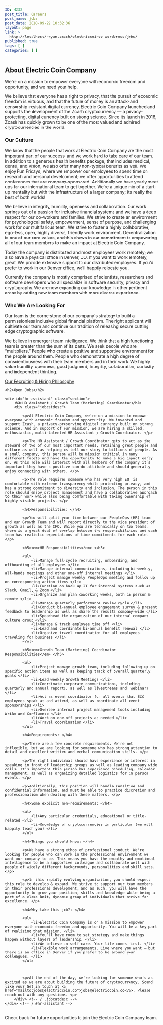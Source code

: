 ```yaml
---
ID: 4232
post_title: Careers
post_name: jobs
post_date: 2018-09-22 10:32:36
layout: page
link: >
  http://localhost/~ryan.zcash/electriccoinco-wordpress/jobs/
published: true
tags: [ ]
categories: [ ]
---
```

<!-- wp:heading -->
<h2>About Electric Coin Company</h2>
<!-- /wp:heading -->

<!-- wp:paragraph -->
<p>We're on a mission to empower everyone with economic freedom and opportunity, and we need your help.</p>
<!-- /wp:paragraph -->

<!-- wp:paragraph -->
<p>We believe that everyone has a right to privacy, that the pursuit of economic freedom is virtuous, and that the future of money is an attack- and censorship-resistant digital currency. Electric Coin Company launched and supports the development of the Zcash cryptocurrency — a privacy-protecting, digital currency built on strong science. Since its launch in 2016, Zcash has quickly grown to be one of the most valued and admired cryptocurrencies in the world.</p>
<!-- /wp:paragraph -->

<!-- wp:heading {"level":3} -->
<h3>Our Culture</h3>
<!-- /wp:heading -->

<!-- wp:paragraph -->
<p>We know that the people that work at Electric Coin Company are the most important part of our success, and we work hard to take care of our team. In addition to a generous health benefits package, that includes medical, dental, and vision, we also offer many non-typical benefits as well. We enjoy Fun Fridays, where we empower our employees to spend time on research and personal development; we offer opportunities to attend conferences that are company-sponsored. Additionally we have yearly meet ups for our international team to get together. We’re a unique mix of a start-up mentality but with the infrastructure of a larger company; it’s really the best of both worlds!</p>
<!-- /wp:paragraph -->

<!-- wp:paragraph -->
<p>We believe in integrity, humility, openness and collaboration. Our work springs out of a passion for inclusive financial systems and we have a deep respect for our co-workers and families. We strive to create an environment for psychological safety, empowerment, sense of purpose, and challenging work for our multifarious team. We strive to foster a highly collaborative, ego-less, open, highly diverse, friendly work environment. Decentralization is one of our core values, and this shows in our commitment to empowering all of our team members to make an impact at Electric Coin Company.</p>
<!-- /wp:paragraph -->

<!-- wp:paragraph -->
<p>Today the company is distributed and most employees work remotely; we also have a physical office in Denver, CO. If you want to work remotely, great! We provide extensive support to our distributed employees. If you’d prefer to work in our Denver office, we’ll happily relocate you.</p>
<!-- /wp:paragraph -->

<!-- wp:paragraph -->
<p>Currently the company is mostly comprised of scientists, researchers and software developers who all specialize in software security, privacy and cryptography. We are now expanding our knowledge in other pertinent areas by adding new team members with more diverse experience.</p>
<!-- /wp:paragraph -->

<!-- wp:heading {"level":3} -->
<h3>Who We Are Looking For</h3>
<!-- /wp:heading -->

<!-- wp:paragraph -->
<p>Our team is the cornerstone of our company's strategy to build a permissionless inclusive global financial platform. The right applicant will cultivate our team and continue our tradition of releasing secure cutting edge cryptographic software.</p>
<!-- /wp:paragraph -->

<!-- wp:paragraph -->
<p>We believe in emergent team intelligence. We think that a high functioning team is greater than the sum of its parts. We seek people who are “multipliers.” People who create a positive and supportive environment for the people around them. People who demonstrate a high degree of conscientiousness with their team members and in their work. We highly value humility, openness, good judgment, integrity, collaboration, curiosity and independent thinking.</p>
<!-- /wp:paragraph -->

<!-- wp:paragraph -->
<p><a href="/recruiting-and-hiring/">Our Recruiting &amp; Hiring Philosophy</a></p>
<!-- /wp:paragraph -->

<!-- wp:html -->
<div id="open-jobs" class="section">

	<h2>Open Jobs</h2>

	<div id="hr-assistant" class="section">
		<h3>HR Assistant / Growth Team (Marketing) Coordinator</h3>
		<div class="jobcatdesc">

			<p>At Electric Coin Company, we're on a mission to empower everyone with economic freedom and opportunity. We invented and support Zcash, a privacy-preserving digital currency built on strong science. And in support of our mission, we are hiring a skilled, enthusiastic, multi-talented HR Assistant / Growth Coordinator. </p>

			<p>The HR Assistant / Growth Coordinator gets to act as the steward of two of our most important needs, retaining great people and culture as well as helping us tell our story to billions of people. As a small company, this person will be mission critical in many different facets and have the opportunity to make a big impact early on. As this role will interact with all members of the company it’s important they have a positive can-do attitude and should generally enjoy connecting with others. </p>

			<p>The role requires someone who has very high EQ, is comfortable with extreme transparency while protecting privacy, and has a strong commitment to diversity and inclusion. The person in this role should enjoy project management and have a collaborative approach to their work while also being comfortable with taking ownership of highly visible projects. </p>

			<h4>Responsibilities: </h4>

			<p>You will split your time between our PeopleOps (HR) team and our Growth Team and will report directly to the vice president of growth as well as the CFO. While you are technically on two teams, there is a great deal of overlap between the responsibilities and each team has realistic expectations of time commitments for each role. </p>

			<h5><em>HR Responsibilities</em> </h5>

			<ul>
				<li>Manage full-cycle recruiting, onboarding, and offboarding of all employees </li>
				<li>Manage internal communications, including bi-weekly, all-hands meetings and other one-off internal meetings </li>
				<li>Project manage weekly PeopleOps meeting and follow up on corresponding action items </li>
				<li>Function as back-up IT for internal systems such as Slack, Gmail, & Zoom </li>
				<li>Organize and plan coworking weeks, both in person & remote </li>
				<li>Manage quarterly performance review cycle </li>
				<li>Conduct bi-annual employee engagement survey & present feedback to leadership as well as share the results company-wide </li>
				<li>Spearhead the organization of our internal company culture group </li>
				<li>Manage & track employee time off </li>
				<li>Lead and coordinate bi-annual benefit renewal </li>
				<li>Organize travel coordination for all employees traveling for business </li>
			</ul>

			<h5><em>Growth Team (Marketing) Coordinator Responsibilities</em> </h5>

			<ul>
				<li>Project manage growth team, including following up on specific action items as well as keeping track of overall quarterly goals </li>
				<li>Lead weekly Growth Meetings </li>
				<li>Coordinate corporate communications, including quarterly and annual reports, as well as livestreams and  webinars </li>
				<li>Act as event coordinator for all events that ECC employees speak at and attend, as well as coordinate all event sponsorships </li>
				<li>Oversee internal project management tools including Wrike and Confluence </li>
				<li>Work on one-off projects as needed </li>
				<li>Travel coordination </li>
			</ul>

			<h4>Requirements: </h4>

			<p>There are a few concrete requirements. We're not inflexible, but we are looking for someone who has strong attention to detail and excellent written and verbal communication skills. </p>

			<p>The right individual should have experience or interest in speaking in front of leadership groups as well as leading company wide calls. It’s important this person has experience scheduling, calendar management, as well as organizing detailed logistics for in person events. </p>

			<p>Additionally, this position will handle sensitive and confidential information, and must be able to practice discretion and professionalism when dealing with these matters. </p>

			<h4>Some explicit non-requirements: </h4>

			<ul>
				<li>Any particular credentials, educational or title-related </li>
				<li>Knowledge of cryptocurrencies in particular (we will happily teach you) </li>
			</ul>

			<h4>Things you should know: </h4>

			<p>We have a strong ethos of professional conduct. We're looking for people who can work in the professional environment we want our company to be. This means you have the empathy and emotional intelligence to be a supportive colleague and collaborate well with people of widely different backgrounds, personalities and skill sets. </p>

			<p>In this rapidly evolving organization, you should expect this role to develop & expand. We strive to support our team members in their professional development, and as such, you will have the opportunity to grow your position, skills and knowledge while being a part of a close-knit, dynamic group of individuals that strive for excellence. </p>

			<h4>Why take this job?: </h4>

			<ul>
				<li>Electric Coin Company is on a mission to empower everyone with economic freedom and opportunity. You will be a key part of realizing that mission. </li>
				<li>You’ll have room to set strategy and make things happen without layers of leadership. </li>
				<li>We believe in self-care. Your life comes first. </li>
				<li>Flexible work arrangements. Live where you want — but there is an office in Denver if you prefer to be around your colleagues. </li>
			</ul>



			<p>At the end of the day, we're looking for someone who's as excited as we are about building the future of cryptocurrency. Sound like you? Get in touch at <a href="mailto:jobs@electriccoin.co">jobs@electriccoin.co</a>. Please reach out with any questions. <p>
		</div> <!-- / .jobcatdesc -->
	</div> <!-- / #hr-assistant -->

</div> <!-- / #open-jobs -->

<p><br />Check back for future opportunities to join the Electric Coin Company team. <br /><br /></p>
<!-- /wp:html -->

<p style="display:none">Interested in a position? Please contact <a href="mailto:jobs@electriccoin.co">jobs@electriccoin.co</a>.</p>